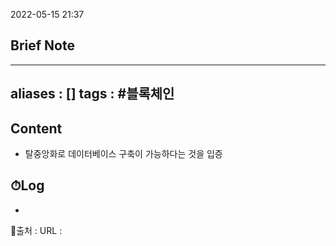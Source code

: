 2022-05-15 21:37
## Brief Note
---
aliases : []
tags : #블록체인 
---

## Content
- 탈중앙화로 데이터베이스 구축이 가능하다는 것을 입증

## ⏱Log
-


📙출처 :
URL :
